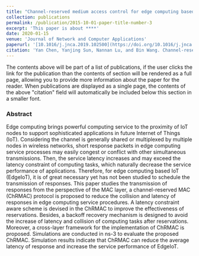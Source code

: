```yaml
---
title: "Channel-reserved medium access control for edge computing based IoT"
collection: publications
permalink: /publication/2015-10-01-paper-title-number-3
excerpt: 'This paper is about ****'
date: 2020-01-15
venue: 'Journal of Network and Computer Applications'
paperurl: '[10.1016/j.jnca.2019.102500](https://doi.org/10.1016/j.jnca.2019.102500)'
citation: 'Yan Chen, Yanjing Sun, Nannan Lu, and Bin Wang. Channel-reserved medium access control for edge computing based IoT. Journal of Network and Computer Applications. vol. 150, 1-11, 2022. doi:'
---
```


The contents above will be part of a list of publications, if the user clicks the link for the publication than the contents of section will be rendered as a full page, allowing you to provide more information about the paper for the reader. When publications are displayed as a single page, the contents of the above "citation" field will automatically be included below this section in a smaller font.
### Abstract
Edge computing brings powerful computing service to the proximity of IoT nodes to support sophisticated applications in future Internet of Things (IoT). Considering the channel is generally shared or multiplexed by multiple nodes in wireless networks, short response packets in edge computing service processes may easily congest or conflict with other simultaneous transmissions. Then, the service latency increases and may exceed the latency constraint of computing tasks, which naturally decrease the service performance of applications. Therefore, for edge computing based IoT (EdgeIoT), it is of great necessary yet has not been studied to schedule the transmission of responses. This paper studies the transmission of responses from the perspective of the MAC layer, a channel-reserved MAC (ChRMAC) protocol is proposed to reduce the collision and latency of responses in edge computing service procedures. A latency constraint aware scheme is devised in the ChRMAC to improve the effectiveness of reservations. Besides, a backoff recovery mechanism is designed to avoid the increase of latency and collision of computing tasks after reservations. Moreover, a cross-layer framework for the implementation of ChRMAC is proposed. Simulations are conducted in ns-3 to evaluate the proposed ChRMAC. Simulation results indicate that ChRMAC can reduce the average latency of response and increase the service performance of EdgeIoT.
